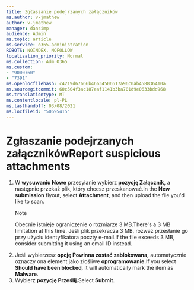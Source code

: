 ```yaml
---
title: Zgłaszanie podejrzanych załączników
ms.author: v-jmathew
author: v-jmathew
manager: dansimp
audience: Admin
ms.topic: article
ms.service: o365-administration
ROBOTS: NOINDEX, NOFOLLOW
localization_priority: Normal
ms.collection: Adm_O365
ms.custom:
- "9000760"
- "7391"
ms.openlocfilehash: c4219d67666b46634506617a96c0ab458836410a
ms.sourcegitcommit: 60c504f3ac187eaf1141b3ba701d9e0633bdd968
ms.translationtype: MT
ms.contentlocale: pl-PL
ms.lasthandoff: 03/08/2021
ms.locfileid: "50695415"
---
```

# <a name="report-suspicious-attachments"></a><span data-ttu-id="0fd63-102">Zgłaszanie podejrzanych załączników</span><span class="sxs-lookup"><span data-stu-id="0fd63-102">Report suspicious attachments</span></span>

1. <span data-ttu-id="0fd63-103">W **wysuwaniu Nowe** przesyłanie wybierz **pozycję Załącznik,** a następnie przekaż plik, który chcesz przeskanować.</span><span class="sxs-lookup"><span data-stu-id="0fd63-103">In the **New submission** flyout, select **Attachment**, and then upload the file you'd like to scan.</span></span>
    > [!NOTE]
    > <span data-ttu-id="0fd63-104">Obecnie istnieje ograniczenie o rozmiarze 3 MB.</span><span class="sxs-lookup"><span data-stu-id="0fd63-104">There's a 3 MB limitation at this time.</span></span> <span data-ttu-id="0fd63-105">Jeśli plik przekracza 3 MB, rozważ przesłanie go przy użyciu identyfikatora poczty e-mail.</span><span class="sxs-lookup"><span data-stu-id="0fd63-105">If the file exceeds 3 MB, consider submitting it using an email ID instead.</span></span>
2. <span data-ttu-id="0fd63-106">Jeśli wybierzesz **opcję Powinna zostać zablokowana,** automatycznie oznaczy ona element jako złośliwe **oprogramowanie.**</span><span class="sxs-lookup"><span data-stu-id="0fd63-106">If you select **Should have been blocked**, it will automatically mark the item as **Malware**.</span></span>
3. <span data-ttu-id="0fd63-107">Wybierz **pozycję Prześlij.**</span><span class="sxs-lookup"><span data-stu-id="0fd63-107">Select **Submit**.</span></span>
